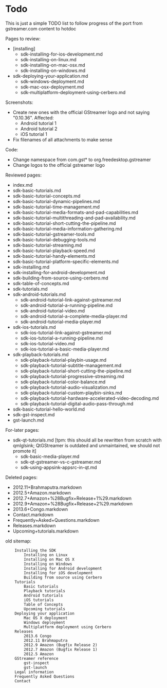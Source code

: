 # Todo

This is just a simple TODO list to follow progress of the port from
gstreamer.com content to hotdoc

Pages to review:
 - [installing]
   - sdk-installing-for-ios-development.md
   - sdk-installing-on-linux.md
   - sdk-installing-on-mac-osx.md
   - sdk-installing-on-windows.md
 - sdk-deploying-your-application.md
   - sdk-windows-deployment.md
   - sdk-mac-osx-deployment.md
   - sdk-multiplatform-deployment-using-cerbero.md


Screenshots:
 - Create new ones with the official GStreamer logo and not saying "0.10.36". Affected:
   - Android tutorial 1
   - Android tutorial 2
   - iOS tutorial 1
 - Fix filenames of all attachments to make sense

Code:
 - Change namespace from com.gst\* to org.freedesktop.gstreamer
 - Change logos to the official gstreamer logo

Reviewed pages:
 - index.md
 - sdk-basic-tutorials.md
  - sdk-basic-tutorial-concepts.md
  - sdk-basic-tutorial-dynamic-pipelines.md
  - sdk-basic-tutorial-time-management.md
  - sdk-basic-tutorial-media-formats-and-pad-capabilities.md
  - sdk-basic-tutorial-multithreading-and-pad-availability.md
  - sdk-basic-tutorial-short-cutting-the-pipeline.md
  - sdk-basic-tutorial-media-information-gathering.md
  - sdk-basic-tutorial-gstreamer-tools.md
  - sdk-basic-tutorial-debugging-tools.md
  - sdk-basic-tutorial-streaming.md
  - sdk-basic-tutorial-playback-speed.md
  - sdk-basic-tutorial-handy-elements.md
  - sdk-basic-tutorial-platform-specific-elements.md
 - sdk-installing.md
 - sdk-installing-for-android-development.md
 - sdk-building-from-source-using-cerbero.md
 - sdk-table-of-concepts.md
 - sdk-tutorials.md
 - sdk-android-tutorials.md
   - sdk-android-tutorial-link-against-gstreamer.md
   - sdk-android-tutorial-a-running-pipeline.md
   - sdk-android-tutorial-video.md
   - sdk-android-tutorial-a-complete-media-player.md
   - sdk-android-tutorial-media-player.md
 - sdk-ios-tutorials.md
   - sdk-ios-tutorial-link-against-gstreamer.md
   - sdk-ios-tutorial-a-running-pipeline.md
   - sdk-ios-tutorial-video.md
   - sdk-ios-tutorial-a-basic-media-player.md
 - sdk-playback-tutorials.md
   - sdk-playback-tutorial-playbin-usage.md
   - sdk-playback-tutorial-subtitle-management.md
   - sdk-playback-tutorial-short-cutting-the-pipeline.md
   - sdk-playback-tutorial-progressive-streaming.md
   - sdk-playback-tutorial-color-balance.md
   - sdk-playback-tutorial-audio-visualization.md
   - sdk-playback-tutorial-custom-playbin-sinks.md
   - sdk-playback-tutorial-hardware-accelerated-video-decoding.md
   - sdk-playback-tutorial-digital-audio-pass-through.md
 - sdk-basic-tutorial-hello-world.md
 - sdk-gst-inspect.md
 - gst-launch.md

For-later pages:
 - sdk-qt-tutorials.md [tpm: this should all be rewritten from scratch with qmlglsink; QtGStreamer is outdated and unmaintained, we should not promote it]
   - sdk-basic-media-player.md
   - sdk-qt-gstreamer-vs-c-gstreamer.md
   - sdk-using-appsink-appsrc-in-qt.md


Deleted pages:
 - 2012.11+Brahmaputra.markdown
 - 2012.5+Amazon.markdown
 - 2012.7+Amazon+%28Bugfix+Release+1%29.markdown
 - 2012.9+Amazon+%28Bugfix+Release+2%29.markdown
 - 2013.6+Congo.markdown
 - Contact.markdown
 - Frequently+Asked+Questions.markdown
 - Releases.markdown
 - Upcoming+tutorials.markdown


old sitemap:

        Installing the SDK
            Installing on Linux
            Installing on Mac OS X
            Installing on Windows
            Installing for Android development
            Installing for iOS development
            Building from source using Cerbero
        Tutorials
            Basic tutorials
            Playback tutorials
            Android tutorials
            iOS tutorials
            Table of Concepts
            Upcoming tutorials
        Deploying your application
            Mac OS X deployment
            Windows deployment
            Multiplatform deployment using Cerbero
        Releases
            2013.6 Congo
            2012.11 Brahmaputra
            2012.9 Amazon (Bugfix Release 2)
            2012.7 Amazon (Bugfix Release 1)
            2012.5 Amazon
        GStreamer reference
            gst-inspect
            gst-launch
        Legal information
        Frequently Asked Questions
        Contact 
